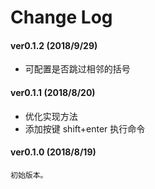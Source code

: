 # Change Log

#### ver0.1.2 (2018/9/29)

- 可配置是否跳过相邻的括号

#### ver0.1.1 (2018/8/20)

- 优化实现方法
- 添加按键 shift+enter 执行命令

#### ver0.1.0 (2018/8/19)

    初始版本。
